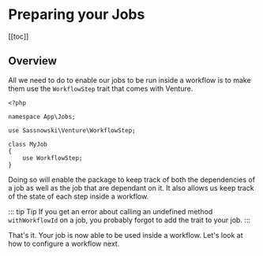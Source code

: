 # Preparing your Jobs

[[toc]]

## Overview

All we need to do to enable our jobs to be run inside a workflow is to make them use the `WorkflowStep` trait that comes with Venture.

```php{5,9}
<?php

namespace App\Jobs;

use Sassnowski\Venture\WorkflowStep;

class MyJob
{
    use WorkflowStep;
}
```

Doing so will enable the package to keep track of both the dependencies of a job as well as the job that are dependant on it. It also allows us keep track of the state of each step inside a workflow.

::: tip Tip
If you get an error about calling an undefined method `withWorkflowId` on a job, you probably forgot to add the trait to your job.
:::

That's it. Your job is now able to be used inside a workflow. Let's look at how to configure a workflow next.
